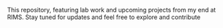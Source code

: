 This repository, featuring lab work and upcoming projects from my end at RIMS. Stay tuned for updates and feel free to explore and contribute
